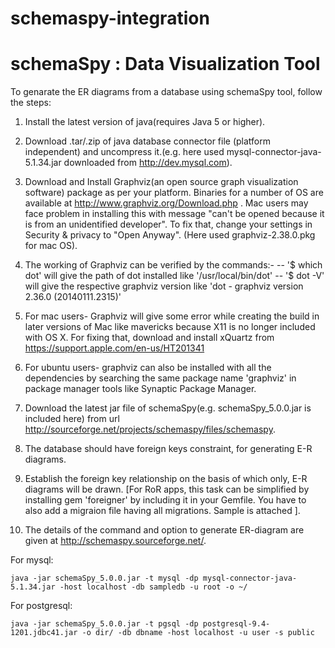 # schemaspy-integration
schemaSpy : Data Visualization Tool
==============
To genarate the ER diagrams from a database using schemaSpy tool, follow the steps:

1. Install the latest version of java(requires Java 5 or higher).
2. Download .tar/.zip of java database connector file (platform independent) and uncompress it.(e.g. here used mysql-connector-java-5.1.34.jar downloaded from http://dev.mysql.com).
3. Download and Install Graphviz(an open source graph visualization software) package as per your platform.
	Binaries for a number of OS are available at http://www.graphviz.org/Download.php .
	Mac users may face problem in installing this with message "can't be opened because it is from an unidentified developer".
	To fix that, change your settings in Security & privacy to "Open Anyway". (Here used graphviz-2.38.0.pkg for mac OS).

4. The working of Graphviz can be verified by the commands:-
		--  '$ which dot' will give the path of dot installed like '/usr/local/bin/dot'
		--  '$ dot -V' will give the respective graphviz version like  'dot - graphviz version 2.36.0 (20140111.2315)'

5. For mac users- Graphviz will give some error while creating the build in later versions of Mac like mavericks because X11 is no longer included with OS X.
	For fixing that, download and install xQuartz from https://support.apple.com/en-us/HT201341

6. For ubuntu users- graphviz can also be installed with all the dependencies by searching the same package name 'graphviz' in package manager tools like Synaptic Package Manager.

7. Download the latest jar file of schemaSpy(e.g. schemaSpy_5.0.0.jar is included here) from url http://sourceforge.net/projects/schemaspy/files/schemaspy.

8. The database should have foreign keys constraint, for generating E-R diagrams.

9. Establish the foreign key relationship on the basis of which only, E-R diagrams will be drawn.
[For RoR apps, this task can be simplified by installing gem 'foreigner' by including it in your Gemfile.
You have to also add a migraion file having all migrations. Sample is attached ].

10. The details of the command and option to generate ER-diagram are given at http://schemaspy.sourceforge.net/.

For mysql:

```
java -jar schemaSpy_5.0.0.jar -t mysql -dp mysql-connector-java-5.1.34.jar -host localhost -db sampledb -u root -o ~/

```

For postgresql:


```
java -jar schemaSpy_5.0.0.jar -t pgsql -dp postgresql-9.4-1201.jdbc41.jar -o dir/ -db dbname -host localhost -u user -s public

```
